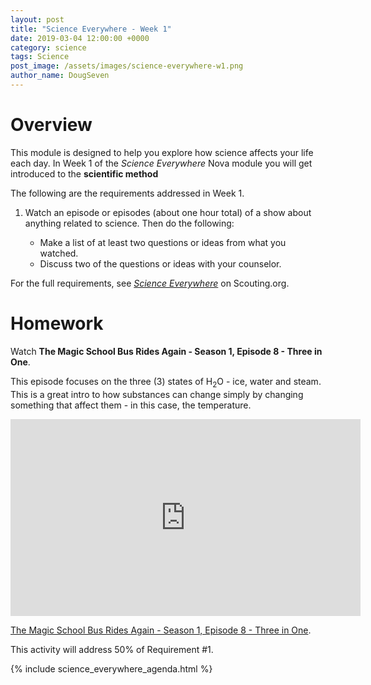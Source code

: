 ```yaml
---
layout: post
title: "Science Everywhere - Week 1"
date: 2019-03-04 12:00:00 +0000
category: science
tags: Science
post_image: /assets/images/science-everywhere-w1.png
author_name: DougSeven
---
```

# Overview
This module is designed to help you explore how science affects your life each day. 
In Week 1 of the *Science Everywhere* Nova module you will get introduced to the **scientific method**

The following are the requirements addressed in Week 1.

1. Watch an episode or episodes (about one hour total) of a show about anything related to science. Then do the following:

    * Make a list of at least two questions or ideas from what you watched.
    * Discuss two of the questions or ideas with your counselor.

For the full requirements, see *[Science Everywhere](https://www.scouting.org/stem-nova-awards/awards/cub-scout/science-everywhere/)* on Scouting.org. 

# Homework
Watch **The Magic School Bus Rides Again - Season 1, Episode 8 - Three in One**. 

This episode focuses on the three (3) states of H<sub>2</sub>O - ice, water and steam. This
is a great intro to how substances can change simply by changing something that affect them - in this case, the temperature.

<iframe src="https://www.youtube.com/embed/3MXBDtGC57U" width="560" height="315" frameborder="0" allow="autoplay; fullscreen" allowfullscreen></iframe>
<p><a href="https://youtu.be/3MXBDtGC57U">The Magic School Bus Rides Again - Season 1, Episode 8 - Three in One</a>.</p>


This activity will address 50% of Requirement #1.

{% include science_everywhere_agenda.html %}